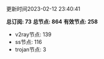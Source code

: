 更新时间2023-02-12 23:40:41

**总订阅: 73**
**总节点: 864**
**有效节点: 258**
- v2ray节点: 139
- ss节点: 116
- trojan节点: 3
